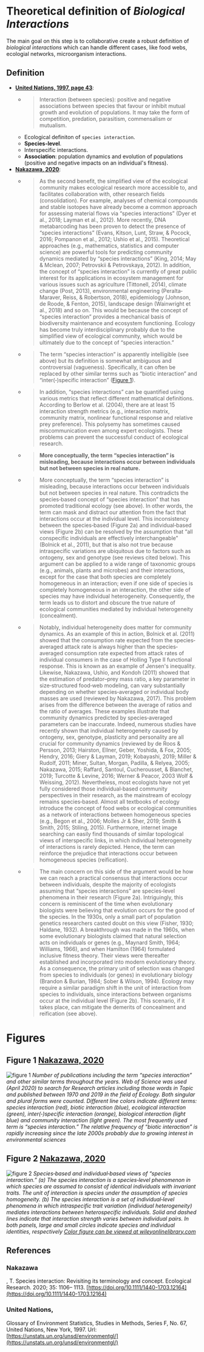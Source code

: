 # Theoretical definition of *Biological Interactions*

The main goal on this step is to collaborative create a robust definition of *biological interactions* which can handle different cases, like food webs, ecologial networks, microorganism interactions.

## Definition

- **[United Nations, 1997, page 43](#united-nations)**:
    - >Interaction (between species): positive and negative associations between species that favour or inhibit mutual growth and evolution of populations. It may take the form of competition, predation, parasitism, commensalism or mutualism.
    - Ecological definiton of `species interaction`.
    - **Species-level**.
    - Interspecific interactions.
    - **Association**: population dynamics and evolution of populations (positive and negative impacts on an individual's fitness).
- **[Nakazawa, 2020](#nakazawa)**:
    - >As the second benefit, the simplified view of the ecological community makes ecological research more accessible to, and facilitates collaboration with, other research fields (consolidation). For example, analyses of chemical compounds and stable isotopes have already become a common approach for assessing material flows via “species interactions” (Dyer et al., 2018; Layman et al., 2012). More recently, DNA metabarcoding has been proven to detect the presence of “species interactions” (Evans, Kitson, Lunt, Straw, & Pocock, 2016; Pompanon et al., 2012; Ushio et al., 2015). Theoretical approaches (e.g., mathematics, statistics and computer science) are powerful tools for predicting community dynamics mediated by “species interactions” (King, 2014; May & Mclean, 2007; Petrovskii & Petrovskaya, 2012). In addition, the concept of “species interaction” is currently of great public interest for its applications in ecosystem management for various issues such as agriculture (Tittonell, 2014), climate change (Post, 2013), environmental engineering (Peralta‐Maraver, Reiss, & Robertson, 2018), epidemiology (Johnson, de Roode, & Fenton, 2015), landscape design (Wainwright et al., 2018) and so on. This would be because the concept of “species interaction” provides a mechanical basis of biodiversity maintenance and ecosystem functioning. Ecology has become truly interdisciplinary probably due to the simplified view of ecological community, which would be ultimately due to the concept of “species interaction.”
    - >The term “species interaction” is apparently intelligible (see above) but its definition is somewhat ambiguous and controversial (vagueness). Specifically, it can often be replaced by other similar terms such as “biotic interaction” and “inter(‐)specific interaction” ([Figure 1](#figure-1)).
    - >In addition, “species interactions” can be quantified using various metrics that reflect different mathematical definitions. According to Berlow et al. (2004), there are at least 15 interaction strength metrics (e.g., interaction matrix, community matrix, nonlinear functional response and relative prey preference). This polysemy has sometimes caused miscommunication even among expert ecologists. These problems can prevent the successful conduct of ecological research.
    - >**More conceptually, the term “species interaction” is misleading, because interactions occur between individuals but not between species in real nature.**
    - >More conceptually, the term “species interaction” is misleading, because interactions occur between individuals but not between species in real nature. This contradicts the species‐based concept of “species interaction” that has promoted traditional ecology (see above). In other words, the term can mask and distract our attention from the fact that interactions occur at the individual level. This inconsistency between the species‐based (Figure 2a) and individual‐based views (Figure 2b) can be resolved by the assumption that “all conspecific individuals are effectively interchangeable” (Bolnick et al., 2011), but that is also not true because intraspecific variations are ubiquitous due to factors such as ontogeny, sex and genotype (see reviews cited below). This argument can be applied to a wide range of taxonomic groups (e.g., animals, plants and microbes) and their interactions, except for the case that both species are completely homogeneous in an interaction; even if one side of species is completely homogeneous in an interaction, the other side of species may have individual heterogeneity. Consequently, the term leads us to distort and obscure the true nature of ecological communities mediated by individual heterogeneity (concealment).
    - >Notably, individual heterogeneity does matter for community dynamics. As an example of this in action, Bolnick et al. (2011) showed that the consumption rate expected from the species‐averaged attack rate is always higher than the species‐averaged consumption rate expected from attack rates of individual consumers in the case of Holling Type II functional response. This is known as an example of Jensen's inequality. Likewise, Nakazawa, Ushio, and Kondoh (2011) showed that the estimation of predator–prey mass ratio, a key parameter in size‐structured food‐web modeling, can vary substantially depending on whether species‐averaged or individual body masses are used (reviewed by Nakazawa, 2017). This problem arises from the difference between the average of ratios and the ratio of averages. These examples illustrate that community dynamics predicted by species‐averaged parameters can be inaccurate. Indeed, numerous studies have recently shown that individual heterogeneity caused by ontogeny, sex, genotype, plasticity and personality are all crucial for community dynamics (reviewed by de Roos & Persson, 2013; Hairston, Ellner, Geber, Yoshida, & Fox, 2005; Hendry, 2016; Giery & Layman, 2019; Kobayashi, 2019; Miller & Rudolf, 2011; Miner, Sultan, Morgan, Padilla, & Relyea, 2005; Nakazawa, 2015; Raffard, Santoul, Cucherousset, & Blanchet, 2019; Turcotte & Levine, 2016; Werner & Peacor, 2003 Wolf & Weissing, 2012). Nevertheless, most ecologists have not yet fully considered those individual‐based community perspectives in their research, as the mainstream of ecology remains species‐based. Almost all textbooks of ecology introduce the concept of food webs or ecological communities as a network of interactions between homogeneous species (e.g., Begon et al., 2006; Molles Jr & Sher, 2019; Smith & Smith, 2015; Stiling, 2015). Furthermore, internet image searching can easily find thousands of similar topological views of interspecific links, in which individual heterogeneity of interactions is rarely depicted. Hence, the term can reinforce the prejudice that interactions occur between homogeneous species (reification).
    - >The main concern on this side of the argument would be how we can reach a practical consensus that interactions occur between individuals, despite the majority of ecologists assuming that “species interactions” are species‐level phenomena in their research (Figure 2a). Intriguingly, this concern is reminiscent of the time when evolutionary biologists were believing that evolution occurs for the good of the species. In the 1930s, only a small part of population genetics researchers casted doubt on this view (Fisher, 1930; Haldane, 1932). A breakthrough was made in the 1960s, when some evolutionary biologists claimed that natural selection acts on individuals or genes (e.g., Maynard Smith, 1964; Williams, 1966), and when Hamilton (1964) formulated inclusive fitness theory. Their views were thereafter established and incorporated into modern evolutionary theory. As a consequence, the primary unit of selection was changed from species to individuals (or genes) in evolutionary biology (Brandon & Burian, 1984; Sober & Wilson, 1994). Ecology may require a similar paradigm shift in the unit of interaction from species to individuals, since interactions between organisms occur at the individual level (Figure 2b). This scenario, if it takes place, can mitigate the demerits of concealment and reification (see above).



# Figures

## Figure 1 [Nakazawa, 2020](#nakazawa)

![figure 1][fig-1] *Number of publications including the term “species interaction” and other similar terms throughout the years. Web of Science was used (April 2020) to search for Research articles including those words in Topic and published between 1970 and 2019 in the field of Ecology. Both singular and plural forms were counted. Different line colors indicate different terms: species interaction (red), biotic interaction (blue), ecological interaction (green), inter(‐)specific interaction (orange), biological interaction (light blue) and community interaction (light green). The most frequently used term is “species interaction.” The relative frequency of “biotic interaction” is rapidly increasing since the late 2000s probably due to growing interest in environmental sciences*

## Figure 2 [Nakazawa, 2020](#nakazawa)

![figure 2][fig-2] *Species‐based and individual‐based views of “species interaction.” (a) The species interaction is a species‐level phenomenon in which species are assumed to consist of identical individuals with invariant traits. The unit of interaction is species under the assumption of species homogeneity. (b) The species interaction is a set of individual‐level phenomena in which intraspecific trait variation (individual heterogeneity) mediates interactions between heterospecific individuals. Solid and dashed lines indicate that interaction strength varies between individual pairs. In both panels, large and small circles indicate species and individual identities, respectively [Color figure can be viewed at wileyonlinelibrary.com](http://wileyonlinelibrary.com/)*

[fig-1]: https://esj-journals.onlinelibrary.wiley.com/cms/asset/ace005ae-2529-4c29-8329-b4ac3e08a2c2/ere12164-fig-0001-m.jpg
[fig-2]: https://esj-journals.onlinelibrary.wiley.com/cms/asset/b1d565c2-9094-4cd7-a23c-3f7eab87f584/ere12164-fig-0002-m.jpg

## References

### Nakazawa
, T. Species interaction: Revisiting its terminology and concept. Ecological Research. 2020; 35: 1106– 1113. [https://doi.org/10.1111/1440-1703.12164](https://doi.org/10.1111/1440-1703.12164)

### United Nations,
Glossary of Environment Statistics, Studies in Methods, Series F, No. 67, United Nations, New York, 1997. Url: [https://unstats.un.org/unsd/environmentgl/](https://unstats.un.org/unsd/environmentgl/)


